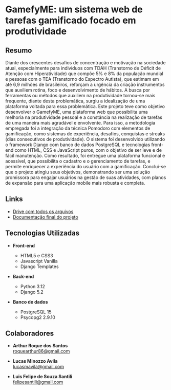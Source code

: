 # GamefyME: um sistema web de tarefas gamificado focado em produtividade


## Resumo

Diante dos crescentes desafios de concentração e motivação na sociedade atual,
especialmente para indivíduos com TDAH (Transtorno de Déficit de Atenção com
Hiperatividade) que compõe 5% e 8% da população mundial e pessoas com o TEA
(Transtorno do Espectro Autista), que estimam em até 6,9 milhões de brasileiros,
reforçam a urgência da criação instrumentos que auxiliem rotina, foco e
desenvolvimento de hábitos. A busca por ferramentas ou métodos que auxiliem na
produtividade tornou-se mais frequente, diante desta problemática, surgiu a
idealização de uma plataforma voltada para essa problemática. Este projeto teve
como objetivo desenvolver o GamefyME, uma plataforma web que possibilita uma
melhoria na produtividade pessoal e a constância na realização de tarefas de uma
maneira mais agradável e envolvente. Para isso, a metodologia empregada foi a
integração da técnica Pomodoro com elementos de gamificação, como sistemas de
experiência, desafios, conquistas e streaks (dias consecutivos de produtividade). O
sistema foi desenvolvido utilizando o framework Django com banco de dados
PostgreSQL e tecnologias front-end como HTML, CSS e JavaScript puros, com o
objetivo de ser leve e de fácil manutenção. Como resultado, foi entregue uma
plataforma funcional e acessível, que possibilita o cadastro e o gerenciamento de
tarefas, e permite enriquecer a experiência do usuário com a gamificação.
Conclui-se que o projeto atingiu seus objetivos, demonstrando ser uma solução
promissora para engajar usuários na gestão de suas atividades, com planos de
expansão para uma aplicação mobile mais robusta e completa.

## Links

- [Drive com todos os arquivos](https://drive.google.com/drive/folders/1j5t3ILdWwQTxNi6v-8JLlZ_zP_FIB7Er?usp=sharing)
- [Documentação final do projeto](https://drive.google.com/file/d/1hWPsHn2SZuk9ctLpdBpNLhflKHGN3H2u/view?usp=sharing)

## Tecnologias Utilizadas

- **Front-end**
  - HTML5 e CSS3
  - Javascript Vanilla
  - Django Templates

- **Back-end**
  - Python 3.12
  - Django 5.2

- **Banco de dados**
  - PostgreSQL 15
  - Psycopg2 2.9.10

## Colaboradores

- **Arthur Roque dos Santos**  
  [roquearthur86@gmail.com](mailto:roquearthur86@gmail.com)

- **Lucas Minozzo Avila**  
  [lucasmavila@gmail.com](mailto:lucasmavila@gmail.com)

- **Luis Felipe de Souza Santili**  
  [felipesantili@gmail.com](mailto:felipesantili@gmail.com)

